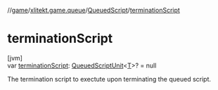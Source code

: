 //[game](../../../index.md)/[xlitekt.game.queue](../index.md)/[QueuedScript](index.md)/[terminationScript](termination-script.md)

# terminationScript

[jvm]\
var [terminationScript](termination-script.md): [QueuedScriptUnit](../index.md#-1567077484%2FClasslikes%2F440369633)&lt;[T](index.md)&gt;? = null

The termination script to exectute upon terminating the queued script.
